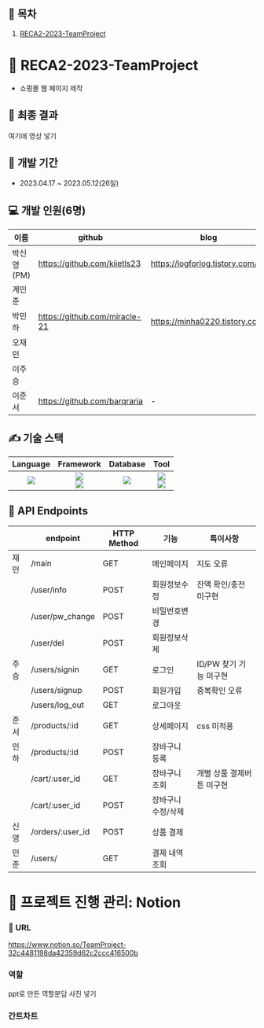 ## 📎 목차
1. [RECA2-2023-TeamProject](#-reca2-2023-teamproject)

# 🚀 RECA2-2023-TeamProject
- 쇼핑몰 웹 페이지 제작


## 🔖 최종 결과
여기에 영상 넣기

## 📆 개발 기간
- 2023.04.17 ~ 2023.05.12(26일)

## 💻 개발 인원(6명)
이름 | github | blog
-- | -- | --
박신영(PM) | https://github.com/kiietls23 | https://logforlog.tistory.com/
계민준 |  | 
박민하 | https://github.com/miracle-21 | https://minha0220.tistory.com/
오재민 |  | 
이주승 |  | 
이준서 | https://github.com/barqraria | -

## ✍ 기술 스택
Language | Framework | Database | Tool
| :----------------------------------------------------------------------------------------------------: | :----------------------------------------------------------------------------------------------------: | :--------------------------------------------------------------------------------------------------: | :----------------------------------------------------------------------------------------------------------: 
<img src="https://img.shields.io/badge/python-3.10.2-3776AB?style=for-the-badge&logo=python&logoColor=white"> | <img src="https://img.shields.io/badge/Flask-2.3.1-000000?style=for-the-badge&logo=Flask&logoColor=white"> <br> <img src="https://img.shields.io/badge/Bootstrap-5.3-7952B3?style=for-the-badge&logo=Bootstrap&logoColor=white"> | <img src="https://img.shields.io/badge/MySQL-8.0.33-4479A1?style=for-the-badge&logo=MySQL&logoColor=white"> | <img src="https://img.shields.io/badge/Notion-000000?style=for-the-badge&logo=Notion&logoColor=white"> <br> <img src="https://img.shields.io/badge/Discord-5865F2?style=for-the-badge&logo=Discord&logoColor=white">


## 🎯 API Endpoints
|  | endpoint | HTTP Method | 기능 | 특이사항
| --- | --- | --- | --- |--- |
| 재민 | /main | GET | 메인페이지 | 지도 오류
|  | /user/info | POST  | 회원정보수정 | 잔액 확인/충전 미구현
|  | /user/pw_change | POST | 비밀번호변경 |
|  | /user/del | POST | 회원정보삭제 |
| 주승 | /users/signin | GET | 로그인 | ID/PW 찾기 기능 미구현
|  | /users/signup | POST | 회원가입 | 중복확인 오류
|  | /users/log_out | GET | 로그아웃 |
| 준서 | /products/:id | GET | 상세페이지 | css 미적용
| 민하 | /products/:id | POST | 장바구니 등록 |
|  | /cart/:user_id | GET | 장바구니 조회 | 개별 상품 결제버튼 미구현
|  | /cart/:user_id | POST | 장바구니 수정/삭제 |
| 신영 | /orders/:user_id | POST | 상품 결제 |
| 민준 | /users/ | GET | 결제 내역 조회 |


# 📝 프로젝트 진행 관리: Notion
### 🔗 URL
https://www.notion.so/TeamProject-32c4481198da42359d62c2ccc416500b

### 역할
ppt로 만든 역할분담 사진 넣기

### 간트차트


